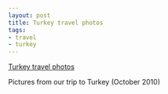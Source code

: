 ```yaml
---
layout: post
title: Turkey travel photos
tags:
- travel
- turkey
---
```

[Turkey travel
photos](http://www.flickr.com/photos/metamatt/sets/72157625260870858/)

Pictures from our trip to Turkey (October 2010)

